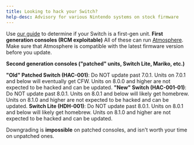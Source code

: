 ```yaml
---
title: Looking to hack your Switch?
help-desc: Advisory for various Nintendo systems on stock firmware
---
```


Use [our guide](https://switch.hacks.guide/user_guide/getting_started/) to determine if your Switch is a first-gen unit.
**First generation consoles (RCM exploitable)**
All of these can run [Atmosphere](https://switch.hacks.guide/). Make sure that Atmosphere is compatible with the latest firmware version before you update.

**Second generation consoles ("patched" units, Switch Lite, Mariko, etc.)**

**"Old" Patched Switch (HAC-001)**: Do NOT update past 7.0.1. Units on 7.0.1 and below will eventually get CFW. Units on 8.0.0 and higher are not expected to be hacked and can be updated.
**"New" Switch (HAC-001-01)**: Do NOT update past 8.0.1. Units on 8.0.1 and below will likely get homebrew. Units on 8.1.0 and higher are not expected to be hacked and can be updated.
**Switch Lite (HDH-001)**: Do NOT update past 8.0.1. Units on 8.0.1 and below will likely get homebrew. Units on 8.1.0 and higher are not expected to be hacked and can be updated.

Downgrading is **impossible** on patched consoles, and isn't worth your time on unpatched ones.
